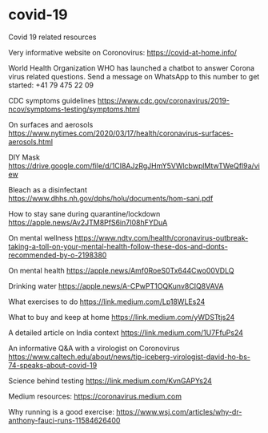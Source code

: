 # covid-19
Covid 19 related resources

Very informative website on Coronovirus: https://covid-at-home.info/

World Health Organization WHO has launched a chatbot to answer Corona virus related questions. Send a message on WhatsApp to this number to get started: +41 79 475 22 09

CDC symptoms guidelines https://www.cdc.gov/coronavirus/2019-ncov/symptoms-testing/symptoms.html

On surfaces and aerosols
https://www.nytimes.com/2020/03/17/health/coronavirus-surfaces-aerosols.html

DIY Mask https://drive.google.com/file/d/1CI8AJzRgJHmY5VWlcbwplMtwTWeQfl9a/view

Bleach as a disinfectant https://www.dhhs.nh.gov/dphs/holu/documents/hom-sani.pdf

How to stay sane during quarantine/lockdown  
https://apple.news/Av2JTM8PfS6in7I08hFYDuA

On mental wellness https://www.ndtv.com/health/coronavirus-outbreak-taking-a-toll-on-your-mental-health-follow-these-dos-and-donts-recommended-by-o-2198380

On mental health https://apple.news/Amf0RoeS0Tx644Cwo00VDLQ

Drinking water https://apple.news/A-CPwPT1OQKunv8CIQ8VAVA

What exercises to do https://link.medium.com/Lp18WLEs24

What to buy and keep at home
https://link.medium.com/yWDSTtjs24

A detailed article on India context https://link.medium.com/1U7FfuPs24

An informative Q&A with a virologist on Coronovirus https://www.caltech.edu/about/news/tip-iceberg-virologist-david-ho-bs-74-speaks-about-covid-19

Science behind testing https://link.medium.com/KvnGAPYs24

Medium resources: https://coronavirus.medium.com

Why running is a good exercise: https://www.wsj.com/articles/why-dr-anthony-fauci-runs-11584626400
